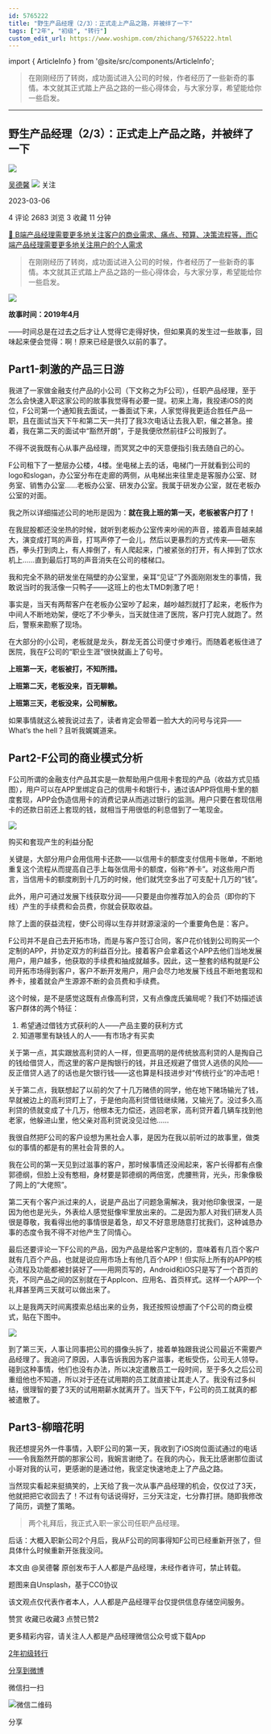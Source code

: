 ```yaml
---
id: 5765222
title: "野生产品经理（2/3）：正式走上产品之路，并被绊了一下"
tags: ["2年", "初级", "转行"]
custom_edit_url: https://www.woshipm.com/zhichang/5765222.html
---
```

import { ArticleInfo } from '@site/src/components/ArticleInfo';

<ArticleInfo
    author="吴德馨"
    authorLink="https://www.woshipm.com/u/870265"
    published="2023-03-06"
    views={2683}
    comments={4}
    collects={3}
/>

> 在刚刚经历了转岗，成功面试进入公司的时候，作者经历了一些新奇的事情。本文就其正式踏上产品之路的一些心得体会，与大家分享，希望能给你一些启发。

---

## 野生产品经理（2/3）：正式走上产品之路，并被绊了一下

[![](https://static.woshipm.com/APP_U_202204_20220424215106_3951.jpeg?imageView2/1/w/72/h/72/q/100)](https://www.woshipm.com/u/870265)

[吴德馨](https://www.woshipm.com/u/870265) ![](https://static.woshipm.com/tag/1101_1@2x.png) 关注

2023-03-06

4 评论 2683 浏览 3 收藏 11 分钟

[🔗 B端产品经理需要更多地关注客户的商业需求、痛点、预算、决策流程等，而C端产品经理需要更多地关注用户的个人需求](https://ke.qidianla.com/courses/bcpm)

> 在刚刚经历了转岗，成功面试进入公司的时候，作者经历了一些新奇的事情。本文就其正式踏上产品之路的一些心得体会，与大家分享，希望能给你一些启发。

![](https://image.woshipm.com/wp-files/2023/03/WPkoM1nXKdXK4bECMa9h.jpg)

**故事时间：2019年4月**

——时间总是在过去之后才让人觉得它走得好快，但如果真的发生过一些故事，回味起来便会觉得：啊！原来已经是很久以前的事了。

## Part1-刺激的产品三日游

我进了一家做金融支付产品的小公司（下文称之为F公司），任职产品经理，至于怎么会快速入职这家公司的故事我觉得有必要一提。初来上海，我投递iOS的岗位，F公司第一个通知我去面试，一番面试下来，人家觉得我更适合胜任产品一职，且在面试当天下午和第二天一共打了我3次电话让去我入职，催之甚急。接着，我在第二天的面试中“豁然开朗”，于是我便欣然前往F公司报到了。

不得不说我既有心从事产品经理，而冥冥之中的天意便指引我去随自己的心。

F公司租下了一整层办公楼，4楼。坐电梯上去的话，电梯门一开就看到公司的logo和slogan，办公室分布在走廊的两侧，从电梯出来往里走是客服办公室、财务室、销售办公室……老板办公室、研发办公室。我属于研发办公室，就在老板办公室的对面。

我之所以详细描述公司的地形是因为：**就在我上班的第一天，老板被客户打了！**

在我屁股都还没坐热的时候，就听到老板办公室传来吵闹的声音，接着声音越来越大，演变成打骂的声音，打骂声停了一会儿，然后以更暴烈的方式传来——砸东西，拳头打到肉上，有人摔倒了，有人爬起来，门被紧张的打开，有人摔到了饮水机上……直到最后打骂的声音消失在公司的楼梯口。

我和完全不熟的研发坐在隔壁的办公室里，亲耳“见证”了外面刚刚发生的事情，我敢说当时的我活像一只鸭子——这班上的也太TMD刺激了吧！

事实是，当天有两帮客户在老板办公室吵了起来，越吵越烈就打了起来，老板作为中间人不断地劝架，便吃了不少拳头，当天就住进了医院，客户打完人就跑了。然后，警察来勘察了现场。

在大部分的小公司，老板就是龙头，群龙无首公司便寸步难行。而随着老板住进了医院，我在F公司的“职业生涯”很快就画上了句号。

**上班第一天，老板被打，不知所措。**

**上班第二天，老板没来，百无聊赖。**

**上班第三天，老板没来，公司解散。**

如果事情就这么被我说过去了，读者肯定会带着一脸大大的问号与诧异——What‘s the hell？且听我娓娓道来。

## Part2-F公司的商业模式分析

F公司所谓的金融支付产品其实是一款帮助用户信用卡套现的产品（收益方式见插图），用户可以在APP里绑定自己的信用卡和银行卡，通过该APP将信用卡里的额度套现，APP会伪造信用卡的消费记录从而逃过银行的监测。用户只要在套现信用卡的还款日前还上套现的钱，就相当于用很低的利息借到了一笔现金。

![](https://image.woshipm.com/wp-files/2023/02/5O60xvsEZhhJHcSrFySH.png)

购买和套现产生的利益分配

关键是，大部分用户会用信用卡还款——以信用卡的额度支付信用卡账单，不断地重复这个流程从而提高自己手上每张信用卡的额度，俗称“养卡”。对这些用户而言，当信用卡的额度刷到十几万的时候，他们就凭空多出了可支配十几万的“钱”。

此外，用户可通过发展下线获取分润——只要是由你推荐加入的会员（即你的下线）产生的手续费和会员费，你就会获取收益。

除了上面的获益流程，使F公司得以生存并财源滚滚的一个重要角色是：客户。

F公司并不是自己去开拓市场，而是与客户签订合同，客户花价钱到公司购买一个定制的APP，并协定双方的利益百分比。接着客户会拿着这个APP去他们当地发展用户，用户越多，他获取的手续费和抽成就越多。因此，这一整套的结构就是F公司开拓市场得到客户，客户不断开发用户，用户会尽力地发展下线且不断地套现和养卡，接着就会产生源源不断的会员费和手续费。

这个时候，是不是感觉这既有点像高利贷，又有点像庞氏骗局呢？我们不妨描述该客户群体的两个特征：

1.  希望通过借钱方式获利的人——产品主要的获利方式
2.  知道哪里有缺钱人的人——有市场才有买卖

关于第一点，其实跟放高利贷的人一样，但更高明的是传统放高利贷的人是掏自己的钱给借贷人，而这里的客户是掏银行的钱，并且还规避了借贷人逃债的风险——反正借贷人逃了的话也是欠银行钱——这也算是科技进步对“传统行业”的冲击吧！

关于第二点，我联想起了以前的欠了十几万赌债的同学，他在地下赌场输光了钱，早就被边上的高利贷盯上了，于是他向高利贷借钱继续赌，又输光了。没过多久高利贷的债就变成了十几万，他根本无力偿还，逃回老家，高利贷开着几辆车找到他老家，他躲进山里，他父亲对高利贷说没见过他……

我很自然把F公司的客户设想为黑社会人事，是因为在我以前听过的故事里，做类似的事情的都是有的黑社会背景的人。

我在公司的第一天见到过滋事的客户，那时候事情还没闹起来，客户长得都有点像郭德纲，但脸上没有憨相，身材要是郭德纲的两倍宽，虎腰熊背，光头，形象像极了网上的“大佬照”。

第二天有个客户派过来的人，说是产品出了问题急需解决，我对他印象很深，一是因为他也是光头，外表给人感觉挺像牢里放出来的。二是因为那人对我们研发人员很是尊敬，我看得出他的事情很是着急，却又不好意思随意打扰我们，这种诚恳办事的态度令我不得不对他产生了同情心。

最后还要评论一下F公司的产品，因为产品是给客户定制的，意味着有几百个客户就有几百个产品，也就是说应用市场上有他几百个APP！但实际上所有的APP的核心流程及功能都被封装好了——用网页写的，Android和iOS只是写了一个首页的壳，不同产品之间的区别就在于AppIcon、应用名、首页样式。这样一个APP一个礼拜甚至两三天就可以做出来了。

以上是我两天时间离摸索总结出来的业务，我还按照设想画了个F公司的商业模式，贴在下图中。

![](https://image.woshipm.com/wp-files/2023/02/t7pMQysKpqB21H0JwKfe.png)

到了第三天，人事让同事把公司的摄像头拆了，接着单独跟我说公司最近不需要产品经理了。我追问了原因，人事告诉我因为客户滋事，老板受伤，公司无人领导。碰到这种事情，他们也没有办法，所以决定遣散员工一段时间，至于多久之后公司重组他也不知道，所以对于还在试用期的员工就直接让其走人了。我没有过多纠结，很理智的要了3天的试用期薪水就离开了。当天下午，F公司的员工就真的都被遣散了。

## Part3-柳暗花明

我还想提另外一件事情，入职F公司的第一天，我收到了iOS岗位面试通过的电话——令我豁然开朗的那家公司，我婉言谢绝了。在我的内心，我无比感谢那位面试小哥对我的认可，更感谢的是通过他，我坚定快速地走上了产品之路。

当然现实看起来挺搞笑的，上天给了我一次从事产品经理的机会，仅仅过了3天，他就把把它收回去了！不过有句话说得好，三分天注定，七分靠打拼。随即我修改了简历，调整了策略。

> 两个礼拜后，我正式入职一家公司任职产品经理。

后话：大概入职新公司2个月后，我从F公司的同事得知F公司已经重新开张了，但具体什么时候重新开张我没问。

本文由 @吴德馨 原创发布于人人都是产品经理，未经作者许可，禁止转载。

题图来自Unsplash，基于CC0协议

该文观点仅代表作者本人，人人都是产品经理平台仅提供信息存储空间服务。

赞赏 收藏已收藏3 点赞已赞2

更多精彩内容，请关注人人都是产品经理微信公众号或下载App

[2年](https://www.woshipm.com/tag/2%e5%b9%b4)[初级](https://www.woshipm.com/tag/%e5%88%9d%e7%ba%a7)[转行](https://www.woshipm.com/tag/%e8%bd%ac%e8%a1%8c)

[分享到微博](https://service.weibo.com/share/share.php?appkey=2775287854&title=野生产品经理（2/3）：正式走上产品之路，并被绊了一下&url=https://www.woshipm.com/zhichang/5765222.html&pic=https://image.woshipm.com/wp-files/2023/03/WPkoM1nXKdXK4bECMa9h.jpg)

微信扫一扫

![微信二维码](https://api.pwmqr.com/qrcode/create/?url=https://www.woshipm.com/zhichang/5765222.html)

分享